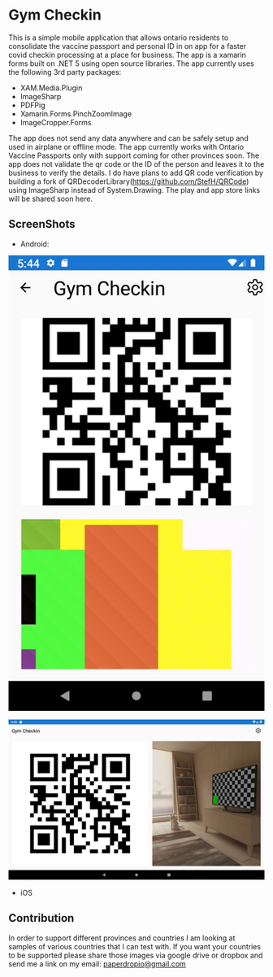# Gym Checkin
This is a simple mobile application that allows ontario residents to consolidate the vaccine passport and personal ID in on app for a faster covid checkin processing at a place for business. The app is a xamarin forms built on .NET 5 using open source libraries. The app currently uses the following 3rd party packages:

- XAM.Media.Plugin
- ImageSharp
- PDFPig
- Xamarin.Forms.PinchZoomImage
- ImageCropper.Forms

 The app does not send any data anywhere and can be safely setup and used in airplane or offline mode. The app currently works with Ontario Vaccine Passports only with support coming for other provinces soon. The app does not validate the qr code or the ID of the person and leaves it to the business to verify the details. I do have plans to add QR code verification by building a fork of QRDecoderLibrary(https://github.com/StefH/QRCode) using ImageSharp instead of System.Drawing. The play and app store links will be shared soon here.

 ## ScreenShots

 - Android:

![Android Potrait](/resources/android_potrait.png)

![Android Landscape](/resources/android_landscape.png)

 - iOS



 ## Contribution
In order to support different provinces and countries I am looking at samples of various countries that I can test with. If you want your countries to be supported please share those images via google drive or dropbox and send me a link on my email: paperdropio@gmail.com

